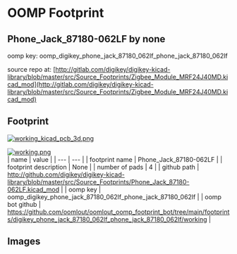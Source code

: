 # OOMP Footprint  
## Phone_Jack_87180-062LF  by none  
  
oomp key: oomp_digikey_phone_jack_87180_062lf_phone_jack_87180_062lf  
  
source repo at: [http://gitlab.com/digikey/digikey-kicad-library/blob/master/src/Source_Footprints/Zigbee_Module_MRF24J40MD.kicad_mod](http://gitlab.com/digikey/digikey-kicad-library/blob/master/src/Source_Footprints/Zigbee_Module_MRF24J40MD.kicad_mod)  
## Footprint  
  
[![working_kicad_pcb_3d.png](working_kicad_pcb_3d_600.png)](working_kicad_pcb_3d.png)  
  
[![working.png](working_600.png)](working.png)  
| name | value | 
| --- | --- | 
| footprint name | Phone_Jack_87180-062LF | 
| footprint description | None | 
| number of pads | 4 | 
| github path | http://github.com/digikey/digikey-kicad-library/blob/master/src/Source_Footprints/Phone_Jack_87180-062LF.kicad_mod | 
| oomp key | oomp_digikey_phone_jack_87180_062lf_phone_jack_87180_062lf | 
| oomp bot github | https://github.com/oomlout/oomlout_oomp_footprint_bot/tree/main/footprints/digikey_phone_jack_87180_062lf_phone_jack_87180_062lf/working | 
## Images  
